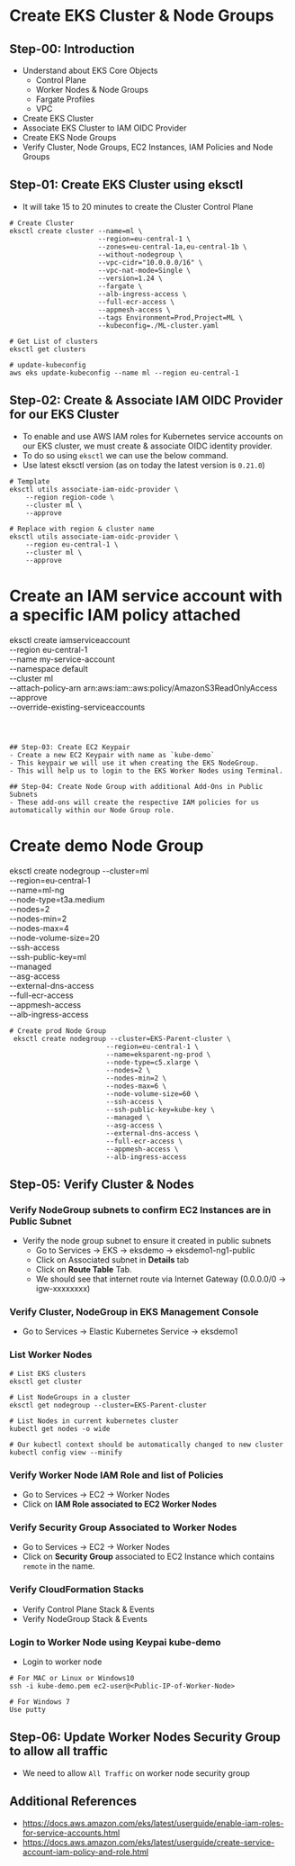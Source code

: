 # Create EKS Cluster & Node Groups

## Step-00: Introduction
- Understand about EKS Core Objects
  - Control Plane
  - Worker Nodes & Node Groups
  - Fargate Profiles
  - VPC
- Create EKS Cluster
- Associate EKS Cluster to IAM OIDC Provider
- Create EKS Node Groups
- Verify Cluster, Node Groups, EC2 Instances, IAM Policies and Node Groups


## Step-01: Create EKS Cluster using eksctl
- It will take 15 to 20 minutes to create the Cluster Control Plane 
```
# Create Cluster
eksctl create cluster --name=ml \
                      --region=eu-central-1 \
                      --zones=eu-central-1a,eu-central-1b \
                      --without-nodegroup \
                      --vpc-cidr="10.0.0.0/16" \
                      --vpc-nat-mode=Single \
                      --version=1.24 \
                      --fargate \
                      --alb-ingress-access \
                      --full-ecr-access \
                      --appmesh-access \
                      --tags Environment=Prod,Project=ML \
                      --kubeconfig=./ML-cluster.yaml

# Get List of clusters
eksctl get clusters 

# update-kubeconfig
aws eks update-kubeconfig --name ml --region eu-central-1
```


## Step-02: Create & Associate IAM OIDC Provider for our EKS Cluster
- To enable and use AWS IAM roles for Kubernetes service accounts on our EKS cluster, we must create &  associate OIDC identity provider.
- To do so using `eksctl` we can use the  below command. 
- Use latest eksctl version (as on today the latest version is `0.21.0`)
```                   
# Template
eksctl utils associate-iam-oidc-provider \
    --region region-code \
    --cluster ml \
    --approve

# Replace with region & cluster name
eksctl utils associate-iam-oidc-provider \
    --region eu-central-1 \
    --cluster ml \
    --approve
```  
# Create an IAM service account with a specific IAM policy attached
eksctl create iamserviceaccount \
  --region eu-central-1 \
  --name my-service-account \
  --namespace default \
  --cluster ml \
  --attach-policy-arn arn:aws:iam::aws:policy/AmazonS3ReadOnlyAccess \
  --approve \
  --override-existing-serviceaccounts
```



## Step-03: Create EC2 Keypair
- Create a new EC2 Keypair with name as `kube-demo`
- This keypair we will use it when creating the EKS NodeGroup.
- This will help us to login to the EKS Worker Nodes using Terminal.

## Step-04: Create Node Group with additional Add-Ons in Public Subnets
- These add-ons will create the respective IAM policies for us automatically within our Node Group role.

```  
# Create demo Node Group  
 eksctl create nodegroup --cluster=ml \
                        --region=eu-central-1 \
                        --name=ml-ng \
                        --node-type=t3a.medium \
                        --nodes=2 \
                        --nodes-min=2 \
                        --nodes-max=4 \
                        --node-volume-size=20 \
                        --ssh-access \
                        --ssh-public-key=ml \
                        --managed \
                        --asg-access \
                        --external-dns-access \
                        --full-ecr-access \
                        --appmesh-access \
                        --alb-ingress-access 
```  
# Create prod Node Group  
 eksctl create nodegroup --cluster=EKS-Parent-cluster \
                        --region=eu-central-1 \
                        --name=eksparent-ng-prod \
                        --node-type=c5.xlarge \
                        --nodes=2 \
                        --nodes-min=2 \
                        --nodes-max=6 \
                        --node-volume-size=60 \
                        --ssh-access \
                        --ssh-public-key=kube-key \
                        --managed \
                        --asg-access \
                        --external-dns-access \
                        --full-ecr-access \
                        --appmesh-access \
                        --alb-ingress-access 
```

## Step-05: Verify Cluster & Nodes

### Verify NodeGroup subnets to confirm EC2 Instances are in Public Subnet
- Verify the node group subnet to ensure it created in public subnets
  - Go to Services -> EKS -> eksdemo -> eksdemo1-ng1-public
  - Click on Associated subnet in **Details** tab
  - Click on **Route Table** Tab.
  - We should see that internet route via Internet Gateway (0.0.0.0/0 -> igw-xxxxxxxx)

### Verify Cluster, NodeGroup in EKS Management Console
- Go to Services -> Elastic Kubernetes Service -> eksdemo1

### List Worker Nodes
```
# List EKS clusters
eksctl get cluster

# List NodeGroups in a cluster
eksctl get nodegroup --cluster=EKS-Parent-cluster

# List Nodes in current kubernetes cluster
kubectl get nodes -o wide

# Our kubectl context should be automatically changed to new cluster
kubectl config view --minify
```

### Verify Worker Node IAM Role and list of Policies
- Go to Services -> EC2 -> Worker Nodes
- Click on **IAM Role associated to EC2 Worker Nodes**

### Verify Security Group Associated to Worker Nodes
- Go to Services -> EC2 -> Worker Nodes
- Click on **Security Group** associated to EC2 Instance which contains `remote` in the name.

### Verify CloudFormation Stacks
- Verify Control Plane Stack & Events
- Verify NodeGroup Stack & Events

### Login to Worker Node using Keypai kube-demo
- Login to worker node
```
# For MAC or Linux or Windows10
ssh -i kube-demo.pem ec2-user@<Public-IP-of-Worker-Node>

# For Windows 7
Use putty
```

## Step-06: Update Worker Nodes Security Group to allow all traffic
- We need to allow `All Traffic` on worker node security group

## Additional References
- https://docs.aws.amazon.com/eks/latest/userguide/enable-iam-roles-for-service-accounts.html
- https://docs.aws.amazon.com/eks/latest/userguide/create-service-account-iam-policy-and-role.html
